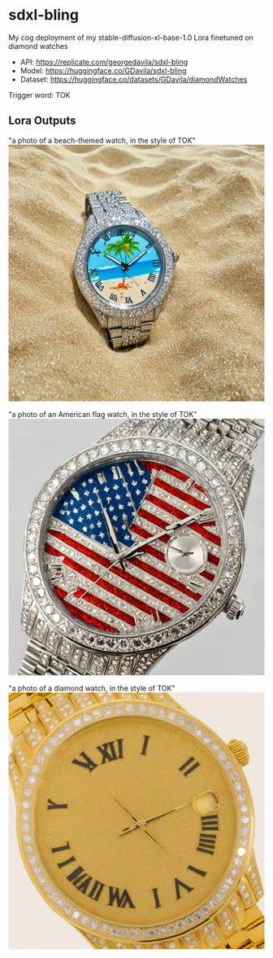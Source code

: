 # sdxl-bling

My cog deployment of my stable-diffusion-xl-base-1.0 Lora finetuned on diamond watches

- API: https://replicate.com/georgedavila/sdxl-bling
- Model: https://huggingface.co/GDavila/sdxl-bling
- Dataset: https://huggingface.co/datasets/GDavila/diamondWatches

Trigger word: TOK

## Lora Outputs

"a photo of a beach-themed watch, in the style of TOK"
![bas7](images/b4.png)

"a photo of an American flag watch, in the style of TOK"
![bas8](images/b0.png)

"a photo of a diamond watch, in the style of TOK"
![bas6](images/b1.png)